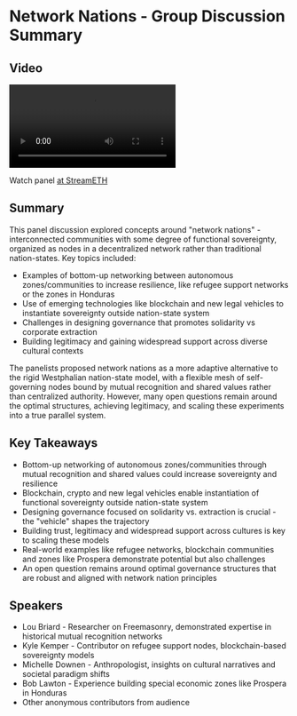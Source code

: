 # Network Nations - Group Discussion Summary

## Video
<video controls>
<source src="https://vod-cdn.lp-playback.studio/raw/jxf4iblf6wlsyor6526t4tcmtmqa/catalyst-vod-com/hls/c3716ckahbbpdl0p/index.m3u8" type="application/x-mpegURL">
  Your browser does not support the video tag.
</video>

Watch panel [at StreamETH](https://streameth.org/edge_city/watch?session=671b23639da0f165b839b3ec)

## Summary
This panel discussion explored concepts around "network nations" - interconnected communities with some degree of functional sovereignty, organized as nodes in a decentralized network rather than traditional nation-states. Key topics included:

- Examples of bottom-up networking between autonomous zones/communities to increase resilience, like refugee support networks or the zones in Honduras 
- Use of emerging technologies like blockchain and new legal vehicles to instantiate sovereignty outside nation-state system
- Challenges in designing governance that promotes solidarity vs corporate extraction 
- Building legitimacy and gaining widespread support across diverse cultural contexts

The panelists proposed network nations as a more adaptive alternative to the rigid Westphalian nation-state model, with a flexible mesh of self-governing nodes bound by mutual recognition and shared values rather than centralized authority. However, many open questions remain around the optimal structures, achieving legitimacy, and scaling these experiments into a true parallel system.

## Key Takeaways
- Bottom-up networking of autonomous zones/communities through mutual recognition and shared values could increase sovereignty and resilience
- Blockchain, crypto and new legal vehicles enable instantiation of functional sovereignty outside nation-state system
- Designing governance focused on solidarity vs. extraction is crucial - the "vehicle" shapes the trajectory
- Building trust, legitimacy and widespread support across cultures is key to scaling these models
- Real-world examples like refugee networks, blockchain communities and zones like Prospera demonstrate potential but also challenges
- An open question remains around optimal governance structures that are robust and aligned with network nation principles

## Speakers
- Lou Briard - Researcher on Freemasonry, demonstrated expertise in historical mutual recognition networks
- Kyle Kemper - Contributor on refugee support nodes, blockchain-based sovereignty models
- Michelle Downen - Anthropologist, insights on cultural narratives and societal paradigm shifts
- Bob Lawton - Experience building special economic zones like Prospera in Honduras
- Other anonymous contributors from audience

